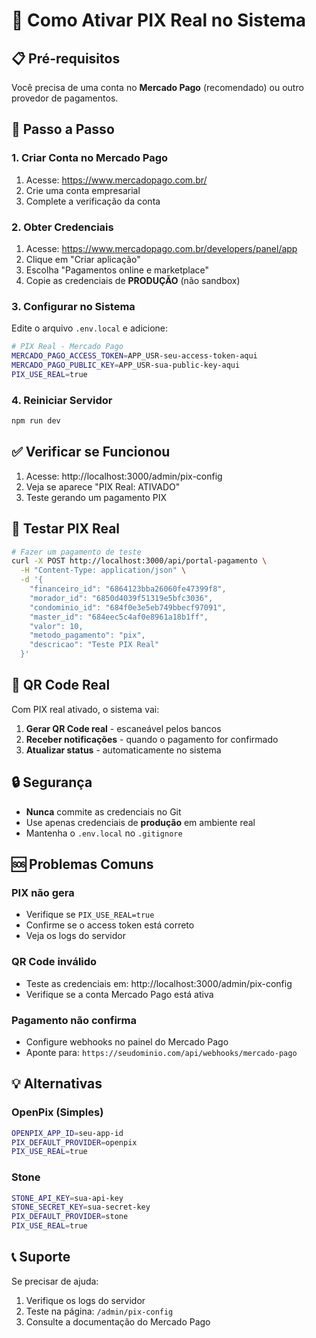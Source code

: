 # 🚀 Como Ativar PIX Real no Sistema

## 📋 Pré-requisitos

Você precisa de uma conta no **Mercado Pago** (recomendado) ou outro provedor de pagamentos.

## 🔧 Passo a Passo

### 1. Criar Conta no Mercado Pago

1. Acesse: https://www.mercadopago.com.br/
2. Crie uma conta empresarial
3. Complete a verificação da conta

### 2. Obter Credenciais

1. Acesse: https://www.mercadopago.com.br/developers/panel/app
2. Clique em "Criar aplicação"
3. Escolha "Pagamentos online e marketplace"
4. Copie as credenciais de **PRODUÇÃO** (não sandbox)

### 3. Configurar no Sistema

Edite o arquivo `.env.local` e adicione:

```bash
# PIX Real - Mercado Pago
MERCADO_PAGO_ACCESS_TOKEN=APP_USR-seu-access-token-aqui
MERCADO_PAGO_PUBLIC_KEY=APP_USR-sua-public-key-aqui
PIX_USE_REAL=true
```

### 4. Reiniciar Servidor

```bash
npm run dev
```

## ✅ Verificar se Funcionou

1. Acesse: http://localhost:3000/admin/pix-config
2. Veja se aparece "PIX Real: ATIVADO"
3. Teste gerando um pagamento PIX

## 🧪 Testar PIX Real

```bash
# Fazer um pagamento de teste
curl -X POST http://localhost:3000/api/portal-pagamento \
  -H "Content-Type: application/json" \
  -d '{
    "financeiro_id": "6864123bba26060fe47399f8",
    "morador_id": "6850d4039f51319e5bfc3036", 
    "condominio_id": "684f0e3e5eb749bbecf97091",
    "master_id": "684eec5c4af0e8961a18b1ff",
    "valor": 10,
    "metodo_pagamento": "pix",
    "descricao": "Teste PIX Real"
  }'
```

## 📱 QR Code Real

Com PIX real ativado, o sistema vai:

1. **Gerar QR Code real** - escaneável pelos bancos
2. **Receber notificações** - quando o pagamento for confirmado
3. **Atualizar status** - automaticamente no sistema

## 🔒 Segurança

- **Nunca** commite as credenciais no Git
- Use apenas credenciais de **produção** em ambiente real
- Mantenha o `.env.local` no `.gitignore`

## 🆘 Problemas Comuns

### PIX não gera
- Verifique se `PIX_USE_REAL=true`
- Confirme se o access token está correto
- Veja os logs do servidor

### QR Code inválido
- Teste as credenciais em: http://localhost:3000/admin/pix-config
- Verifique se a conta Mercado Pago está ativa

### Pagamento não confirma
- Configure webhooks no painel do Mercado Pago
- Aponte para: `https://seudominio.com/api/webhooks/mercado-pago`

## 💡 Alternativas

### OpenPix (Simples)
```bash
OPENPIX_APP_ID=seu-app-id
PIX_DEFAULT_PROVIDER=openpix
PIX_USE_REAL=true
```

### Stone
```bash
STONE_API_KEY=sua-api-key
STONE_SECRET_KEY=sua-secret-key
PIX_DEFAULT_PROVIDER=stone
PIX_USE_REAL=true
```

## 📞 Suporte

Se precisar de ajuda:
1. Verifique os logs do servidor
2. Teste na página: `/admin/pix-config`
3. Consulte a documentação do Mercado Pago